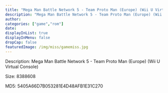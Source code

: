 ```yaml
---
title: "Mega Man Battle Network 5 - Team Proto Man (Europe) (Wii U Virtual Console)"
description: "Mega Man Battle Network 5 - Team Proto Man (Europe) (Wii U Virtual Console)"
author: 
categories: ["game","rom"]
date: 
displayInList: true
displayInMenu: false
dropCap: false
featuredImage: /img/miss/gamemiss.jpg
---
```


Description: Mega Man Battle Network 5 - Team Proto Man (Europe) (Wii U Virtual Console)

Size: 8388608

MD5: 5405A66D7B053281E4D48AFB1E31C270

